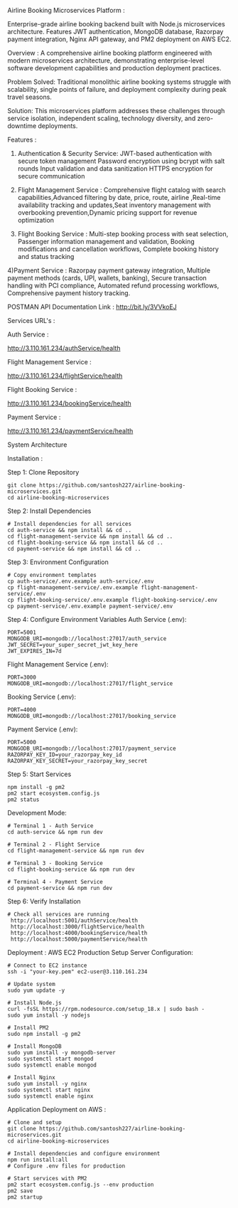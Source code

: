 Airline Booking Microservices Platform : 

Enterprise-grade airline booking backend built with Node.js microservices architecture. Features JWT authentication, MongoDB database, Razorpay payment integration, Nginx API gateway, and PM2 deployment on AWS EC2.

Overview : 
A comprehensive airline booking platform engineered with modern microservices architecture, demonstrating enterprise-level software development capabilities and production deployment practices.

Problem Solved: Traditional monolithic airline booking systems struggle with scalability, single points of failure, and deployment complexity during peak travel seasons.

Solution: This microservices platform addresses these challenges through service isolation, independent scaling, technology diversity, and zero-downtime deployments.

Features : 

1) Authentication & Security Service: 
JWT-based authentication with secure token management
Password encryption using bcrypt with salt rounds
Input validation and data sanitization
HTTPS encryption for secure communication 

2) Flight Management Service : Comprehensive flight catalog with search capabilities,Advanced filtering by date, price, route, airline ,Real-time availability tracking and updates,Seat inventory management with overbooking prevention,Dynamic pricing support for revenue optimization

3) Flight Booking Service : Multi-step booking process with seat selection, Passenger information management and validation, Booking modifications and cancellation workflows, Complete booking history and status tracking

4)Payment Service : Razorpay payment gateway integration, Multiple payment methods (cards, UPI, wallets, banking), Secure transaction handling with PCI compliance, Automated refund processing workflows, Comprehensive payment history tracking.


POSTMAN API Documentation Link : 
  http://bit.ly/3VVkoEJ


Services URL's : 

Auth Service :

http://3.110.161.234/authService/health  

Flight Management Service :

http://3.110.161.234/flightService/health

Flight Booking Service :

http://3.110.161.234/bookingService/health

 Payment Service :

http://3.110.161.234/paymentService/health

System Architecture



Installation : 

Step 1: Clone Repository

```git
git clone https://github.com/santosh227/airline-booking-microservices.git
cd airline-booking-microservices
```
Step 2: Install Dependencies 
```git
# Install dependencies for all services
cd auth-service && npm install && cd ..
cd flight-management-service && npm install && cd ..
cd flight-booking-service && npm install && cd ..
cd payment-service && npm install && cd ..
```
Step 3: Environment Configuration
```git
# Copy environment templates
cp auth-service/.env.example auth-service/.env
cp flight-management-service/.env.example flight-management-service/.env
cp flight-booking-service/.env.example flight-booking-service/.env
cp payment-service/.env.example payment-service/.env
```
Step 4: Configure Environment Variables
Auth Service (.env):
```
PORT=5001
MONGODB_URI=mongodb://localhost:27017/auth_service
JWT_SECRET=your_super_secret_jwt_key_here
JWT_EXPIRES_IN=7d
```
Flight Management Service (.env):
```
PORT=3000
MONGODB_URI=mongodb://localhost:27017/flight_service
```
Booking Service (.env):
```
PORT=4000
MONGODB_URI=mongodb://localhost:27017/booking_service
```
Payment Service (.env):
```
PORT=5000
MONGODB_URI=mongodb://localhost:27017/payment_service
RAZORPAY_KEY_ID=your_razorpay_key_id
RAZORPAY_KEY_SECRET=your_razorpay_key_secret
```
Step 5: Start Services
```
npm install -g pm2
pm2 start ecosystem.config.js
pm2 status
```
Development Mode:
```
# Terminal 1 - Auth Service
cd auth-service && npm run dev

# Terminal 2 - Flight Service
cd flight-management-service && npm run dev

# Terminal 3 - Booking Service
cd flight-booking-service && npm run dev

# Terminal 4 - Payment Service
cd payment-service && npm run dev
```
Step 6: Verify Installation
```
# Check all services are running
 http://localhost:5001/authService/health
 http://localhost:3000/flightService/health
 http://localhost:4000/bookingService/health
 http://localhost:5000/paymentService/health
```

 Deployment : 
 AWS EC2 Production Setup 
 Server Configuration:
 ```
# Connect to EC2 instance
ssh -i "your-key.pem" ec2-user@3.110.161.234

# Update system
sudo yum update -y

# Install Node.js
curl -fsSL https://rpm.nodesource.com/setup_18.x | sudo bash -
sudo yum install -y nodejs

# Install PM2
sudo npm install -g pm2

# Install MongoDB
sudo yum install -y mongodb-server
sudo systemctl start mongod
sudo systemctl enable mongod

# Install Nginx
sudo yum install -y nginx
sudo systemctl start nginx
sudo systemctl enable nginx
```
Application Deployment on AWS :
```
# Clone and setup
git clone https://github.com/santosh227/airline-booking-microservices.git
cd airline-booking-microservices

# Install dependencies and configure environment
npm run install:all
# Configure .env files for production

# Start services with PM2
pm2 start ecosystem.config.js --env production
pm2 save
pm2 startup
```
